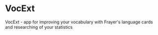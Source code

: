 # VocExt
VocExt - app for improving your vocabulary with Frayer's language cards and researching of your statistics
